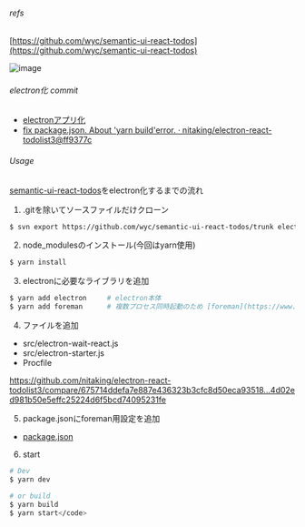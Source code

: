 ###### refs

[https://github.com/wyc/semantic-ui-react-todos](https://github.com/wyc/semantic-ui-react-todos)

![image](https://user-images.githubusercontent.com/10850034/32767957-0f1d3f1a-c959-11e7-8950-1f03e06699ab.png)

###### electron化 commit

*   [electronアプリ化](https://github.com/nitaking/electron-react-todolist3/commit/4d02ed981b50e5effc25224d6f5bcd74095231fe)
*   [fix package.json. About 'yarn build'error. · nitaking/electron-react-todolist3@ff9377c](https://github.com/nitaking/electron-react-todolist3/commit/ff9377c01a76fc7d40550826bc15a05fbde7e9fb)

###### [](https://github.com/nitaking/electron-react-todolist3#usage)Usage

[semantic-ui-react-todos](https://github.com/wyc/semantic-ui-react-todos)をelectron化するまでの流れ

1.  .gitを除いてソースファイルだけクローン

```.sh
$ svn export https://github.com/wyc/semantic-ui-react-todos/trunk electron-react-todolist3
```

2.  node_modulesのインストール(今回はyarn使用)

```.sh
$ yarn install
```

3.  electronに必要なライブラリを追加

```.sh
$ yarn add electron     # electron本体
$ yarn add foreman      # 複数プロセス同時起動のため [foreman](https://www.npmjs.com/package/foreman)</code> 
```

4.  ファイルを追加
- src/electron-wait-react.js
- src/electron-starter.js
- Procfile

https://github.com/nitaking/electron-react-todolist3/compare/675714ddefa7e887e436323b3cfc8d50eca93518...4d02ed981b50e5effc25224d6f5bcd74095231fe

5.  package.jsonにforeman用設定を追加

* [package.json](https://github.com/nitaking/electron-react-todolist3/commit/4d02ed981b50e5effc25224d6f5bcd74095231fe#diff-b9cfc7f2cdf78a7f4b91a753d10865a2)

6.  start

```.sh
# Dev
$ yarn dev
```
```.sh
# or build
$ yarn build
$ yarn start</code>
```